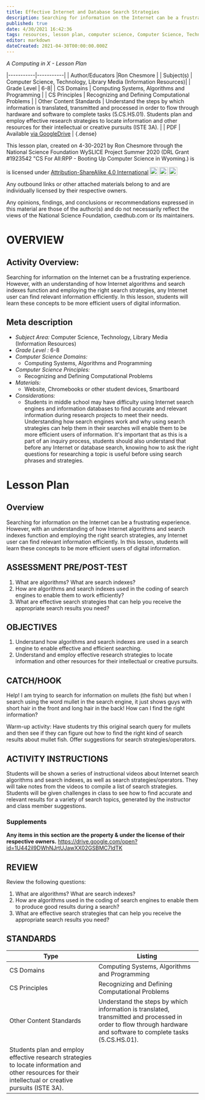 ```yaml
---
title: Effective Internet and Database Search Strategies
description: Searching for information on the Internet can be a frustrating experience. However, with an understanding of how Internet algorithms and search indexes function and employing the right search strategies, any Internet user can find relevant information efficiently. In this lesson, students will learn these concepts to be more efficient users of digital information.
published: true
date: 4/30/2021 16:42:36
tags: resources, lesson plan, computer science, Computer Science, Technology, Library Media (Information Resources) 
editor: markdown
dateCreated: 2021-04-30T00:00:00.000Z
---
```

*A Computing in X - Lesson Plan*

|-----------|-----------|
| Author/Educators |Ron Chesmore |
| Subject(s) | Computer Science, Technology, Library Media (Information Resources)|
| Grade Level | 6-8|
| CS Domains | Computing Systems, Algorithms and Programming |
| CS Principles | Recognizing and Defining Computational Problems |
| Other Content Standards | Understand the steps by which information is translated, transmitted and processed in order to flow through hardware and software to complete tasks (5.CS.HS.01). 
Students plan and employ effective research strategies to locate information and other resources for their intellectual or creative pursuits (ISTE 3A). | 
| PDF | Available [via GoogleDrive](https://drive.google.com/open?id=1OTSwjZHUvqDDekk_kqfvNwCjnJq7koau) |
{.dense}






This lesson plan, created on 4-30-2021 by Ron Chesmore through the National Science Foundation WySLICE Project Summer 2020 (DRL Grant #1923542 "CS For All:RPP - Booting Up Computer Science in Wyoming.) is  <p xmlns:cc="http://creativecommons.org/ns#" >  is licensed under <a href="http://creativecommons.org/licenses/by-sa/4.0/?ref=chooser-v1" target="_blank" rel="license noopener noreferrer" style="display:inline-block;">Attribution-ShareAlike 4.0 International<img style="height:22px!important;margin-left:3px;vertical-align:text-bottom;" src="https://mirrors.creativecommons.org/presskit/icons/cc.svg?ref=chooser-v1"><img style="height:22px!important;margin-left:3px;vertical-align:text-bottom;" src="https://mirrors.creativecommons.org/presskit/icons/by.svg?ref=chooser-v1"><img style="height:22px!important;margin-left:3px;vertical-align:text-bottom;" src="https://mirrors.creativecommons.org/presskit/icons/sa.svg?ref=chooser-v1"></a></p>


Any outbound links or other attached materials belong to and are individually licensed by their respective owners. 


Any opinions, findings, and conclusions or recommendations expressed in this material are those of the author(s) and do not necessarily reflect the views of the National Science Foundation, cxedhub.com or its maintainers.


# OVERVIEW
## Activity Overview:  
Searching for information on the Internet can be a frustrating experience. However, with an understanding of how Internet algorithms and search indexes function and employing the right search strategies, any Internet user can find relevant information efficiently. In this lesson, students will learn these concepts to be more efficient users of digital information.
## Meta description
+ *Subject Area:* Computer Science, Technology, Library Media (Information Resources) 
+ *Grade Level :* 6-8 
+ *Computer Science Domains:*
   + Computing Systems, Algorithms and Programming
+ *Computer Science Principles:*
   + Recognizing and Defining Computational Problems
+ *Materials:* 
   + Website, Chromebooks or other student devices, Smartboard
+ *Considerations:*
   + Students in middle school may have difficulty using Internet search engines and information databases to find accurate and relevant information during research projects to meet their needs. Understanding how search engines work and why using search strategies can help them in their searches will enable them to be more efficient users of information. It's important that as this is a part of an inquiry process, students should also understand that before any Internet or database search, knowing how to ask the right questions for researching a topic is useful before using search phrases and strategies.


# Lesson Plan
## Overview
Searching for information on the Internet can be a frustrating experience. However, with an understanding of how Internet algorithms and search indexes function and employing the right search strategies, any Internet user can find relevant information efficiently. In this lesson, students will learn these concepts to be more efficient users of digital information.
## ASSESSMENT PRE/POST-TEST
1. What are algorithms? What are search indexes?  
2. How are algorithms and search indexes used in the coding of search engines to enable them to work efficiently? 
3. What are effective search strategies that can help you receive the appropriate search results you need?
## OBJECTIVES
1. Understand how algorithms and search indexes are used in a search engine to enable effective and efficient searching. 
2. Understand and employ effective research strategies to locate information and other resources for their intellectual or creative pursuits.


## CATCH/HOOK
Help! I am trying to search for information on mullets (the fish) but when I search using the word mullet in the search engine, it just shows guys with short hair in the front and long hair in the back! How can I find the right information? 


Warm-up activity: Have students try this original search query for mullets and then see if they can figure out how to find the right kind of search results about mullet fish. Offer suggestions for search strategies/operators.


## ACTIVITY INSTRUCTIONS
Students will be shown a series of instructional videos about Internet search algorithms and search indexes, as well as search strategies/operators. They will take notes from the videos to compile a list of search strategies. Students will be given challenges in class to see how to find accurate and relevant results for a variety of search topics, generated by the instructor and class member suggestions.


### Supplements
**Any items in this section are the property & under the license of their respective owners.**
https://drive.google.com/open?id=1U442iI9DWhNJrtUJawXX02GSBMC7ldTK




## REVIEW
Review the following questions: 
1. What are algorithms? What are search indexes?  
2. How are algorithms used in the coding of search engines to enable them to produce good results during a search? 
3. What are effective search strategies that can help you receive the appropriate search results you need?
## STANDARDS        
| Type | Listing | 
|-----------|-----------|
| CS Domains  | Computing Systems, Algorithms and Programming|
| CS Principles   | Recognizing and Defining Computational Problems|
| Other Content Standards | Understand the steps by which information is translated, transmitted and processed in order to flow through hardware and software to complete tasks (5.CS.HS.01). 
Students plan and employ effective research strategies to locate information and other resources for their intellectual or creative pursuits (ISTE 3A).  |